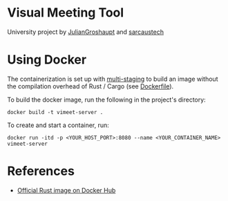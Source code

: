 # **Vi**sual **Mee**ting **T**ool

University project by [JulianGroshaupt](https://www.github.com/JulianGroshaupt) and [sarcaustech](https://www.github.com/sarcaustech)

# Using Docker
The containerization is set up with [multi-staging](https://docs.docker.com/develop/develop-images/multistage-build/) to build an image without the compilation overhead of Rust / Cargo (see [Dockerfile](Dockerfile)).

To build the docker image, run the following in the project's directory:

```docker build -t vimeet-server .```

To create and start a container, run:

```docker run -itd -p <YOUR_HOST_PORT>:8080 --name <YOUR_CONTAINER_NAME> vimeet-server```

# References
* [Official Rust image on Docker Hub](https://hub.docker.com/_/rust)
